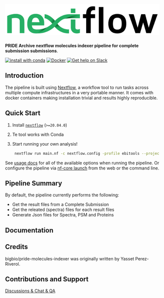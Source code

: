 # ![bigbio/pride-molecules-indexer](docs/images/Nextflow_logo.png)

**PRIDE Archive nextflow molecules indexer pipeline for complete submission submissions**.

[![install with conda](https://img.shields.io/badge/install%20with-bioconda-brightgreen.svg)](https://bioconda.github.io/)
[![Docker](https://img.shields.io/docker/automated/nfcore/proteomicslfq.svg)](https://hub.docker.com/r/nfcore/proteomicslfq)
[![Get help on Slack](http://img.shields.io/badge/slack-nf--core%20%23proteomicslfq-4A154B?logo=slack)](https://nfcore.slack.com/channels/proteomicslfq)

## Introduction

The pipeline is built using [Nextflow](https://www.nextflow.io), a workflow tool to run tasks across multiple compute infrastructures in a very portable manner. It comes with docker containers making installation trivial and results highly reproducible.

## Quick Start

1. Install [`nextflow`](https://nf-co.re/usage/installation) (`>=20.04.0`)

2. Te tool works with Conda 

3. Start running your own analysis!

    ```bash
     nextflow run main.nf -c nextflow.config -profile ebitools --project_accession PXD004016
    ```

See [usage docs](https://nf-co.re/proteomicslfq/usage) for all of the available options when running the pipeline. Or configure the pipeline via
[nf-core launch](https://nf-co.re/launch) from the web or the command line.

## Pipeline Summary

By default, the pipeline currently performs the following:

* Get the result files from a Complete Submission
* Get the releated (spectra) files for each result files 
* Generate Json files for Spectra, PSM and Proteins 

## Documentation

## Credits

bigbio/pride-molecules-indexer was originally written by Yasset Perez-Riverol.

## Contributions and Support

[Discussions & Chat & QA](https://github.com/bigbio/pride-molecule-indexer/discussions)

